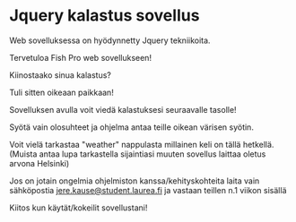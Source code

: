 # Jquery kalastus sovellus
Web sovelluksessa on hyödynnetty Jquery tekniikoita.

Tervetuloa Fish Pro web sovellukseen!

Kiinostaako sinua kalastus?

Tuli sitten oikeaan paikkaan!

Sovelluksen avulla voit viedä kalastuksesi seuraavalle tasolle!

Syötä vain olosuhteet ja ohjelma antaa teille oikean värisen syötin.

Voit vielä tarkastaa "weather" nappulasta millainen keli on tällä hetkellä.(Muista antaa lupa tarkastella sijaintiasi muuten sovellus laittaa oletus arvona Helsinki)

Jos on jotain ongelmia ohjelmiston kanssa/kehityskohteita laita vain sähköpostia jere.kause@student.laurea.fi ja vastaan teillen n.1 viikon sisällä

Kiitos kun käytät/kokeilit sovellustani!

